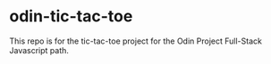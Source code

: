 # odin-tic-tac-toe

This repo is for the tic-tac-toe project for the Odin Project Full-Stack Javascript path.